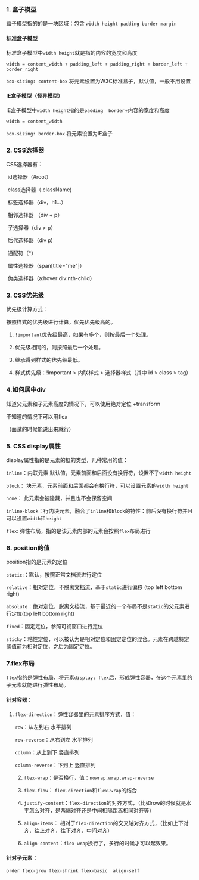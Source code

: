 ### 1. 盒子模型

盒子模型指的的是一块区域：包含 ```width height padding border margin```

#### 标准盒子模型

标准盒子模型中```width height```就是指的内容的宽度和高度

```width = content_width + padding_left + padding_right + border_left + border_right```

```box-sizing: content-box``` 将元素设置为W3C标准盒子，默认值，一般不用设置

#### IE盒子模型（怪异模型）

IE盒子模型中```width height```指的是```padding  border```+内容的宽度和高度

```width = content_width```

```box-sizing: border-box``` 将元素设置为IE盒子



### 2. CSS选择器

CSS选择器有：

​		id选择器（#root）

​		class选择器（.className)

​		标签选择器（div，h1...）

​		相邻选择器 （div + p）

​		子选择器（div > p）

​		后代选择器（div p)

​		通配符（*）

​		属性选择器（span[title="me"]）

​		伪类选择器（a:hover div:nth-child）



### 3. CSS优先级

优先级计算方式：

按照样式的优先级进行计算，优先优先级高的。

1. ```!important```优先级最高，如果有多个，则按最后一个处理。

2. 优先级相同的，则按照最后一个处理。

3. 继承得到样式的优先级最低。

4. 样式优先级：!important > 内联样式 > 选择器样式（其中 id > class > tag）

   

### 4.如何居中div

知道父元素和子元素高度的情况下，可以使用绝对定位 +transform

不知道的情况下可以用flex

（面试的时候能说出来就行）

### 5. CSS display属性

display属性指的是元素的框的类型，几种常用的值：

```inline```：内联元素 默认值，元素前面和后面没有换行符，设置不了```width height```

```block```： 块元素，元素前面和后面都会有换行符，可以设置元素的```width height```

```none```： 此元素会被隐藏，并且也不会保留空间

```inline-block```：行内块元素，融合了```inline```和``block``的特性：前后没有换行符并且可以设置`width`和`height`

`flex`: 弹性布局，指的是该元素内部的元素会按照`flex`布局进行



### 6. position的值

position指的是元素的定位

`static`:：默认，按照正常文档流进行定位

`relative`：相对定位，不脱离文档流，基于`static`进行偏移 (top left bottom right)

`absolute`：绝对定位，脱离文档流，基于最近的一个布局不是`static`的父元素进行定位(top left bottom right)

`fixed`：固定定位，参照可视窗口进行定位

`sticky`：粘性定位，可以被认为是相对定位和固定定位的混合。元素在跨越特定阈值前为相对定位，之后为固定定位。



### 7.flex布局

`flex`指的是弹性布局，将元素`display: flex`后，形成弹性容器，在这个元素里的子元素就能进行弹性布局。

#### 针对容器：

  1. ```flex-direction```：弹性容器里的元素排序方式，值：

     `row`：从左到右 水平排列

     `row-reverse`：从右到左 水平排列

     `column`：从上到下 竖直排列

     `column-reverse`：下到上 竖直排列

		2.	```flex-wrap```：是否换行，值：`nowrap,wrap,wrap-reverse`
		
		3.	`flex-flow`： `flex-direction`和`flex-wrap`的结合
		
		4.	`justify-content`：`flex-direction`的对齐方式，（比如row的时候就是水平怎么对齐，是两端对齐还是中间相隔距离相同对齐等）
		
		5.	`align-items`： 相对于`flex-direction`的交叉轴对齐方式，（比如上下对齐，往上对齐，往下对齐，中间对齐）
		
		6.	`align-content`：`flex-wrap`换行了，多行的时候才可以起效果。

#### 针对子元素：

`order flex-grow flex-shrink flex-basic  align-self`



